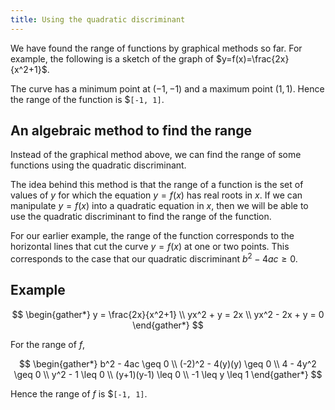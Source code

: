 ```yaml
---
title: Using the quadratic discriminant
---
```


We have found the range of functions by graphical methods so far. For example, the following is a sketch of the
graph of $y=f(x)=\frac{2x}{x^2+1}$.

The curve has a minimum point at $(-1,-1)$ and a maximum point $(1, 1)$. Hence the range of the function is
$`[-1, 1]`.

## An algebraic method to find the range

Instead of the graphical method above, we can find the range of some functions using the quadratic discriminant.

The idea behind this method is that the range of a function is the set of values of $y$ for which the equation
$y=f(x)$ has real roots in $x$. If we can manipulate $y=f(x)$ into a quadratic equation in $x$, then we will
be able to use the quadratic discriminant to find the range of the function.

For our earlier example, the range of the function corresponds to the horizontal lines
that cut the curve $y=f(x)$ at one or two points. This corresponds to the case that our quadratic discriminant ${b^2-4ac} \geq 0$.

## Example

$$
\begin{gather*}
  y = \frac{2x}{x^2+1} \\
  yx^2 + y = 2x \\
  yx^2 - 2x + y = 0
\end{gather*}
$$

For the range of $f$,

$$
\begin{gather*}
  b^2 - 4ac \geq 0 \\
  (-2)^2 - 4(y)(y) \geq 0 \\
  4 - 4y^2 \geq 0 \\
  y^2 - 1 \leq 0 \\
  (y+1)(y-1) \leq 0 \\
  -1 \leq y \leq 1
\end{gather*}
$$

Hence the range of $f$ is
$`[-1, 1]`.
